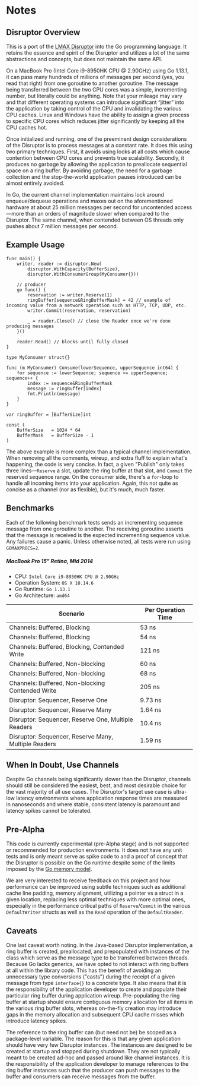 Notes
=====

Disruptor Overview
----------------------------

This is a port of the [LMAX Disruptor](https://github.com/LMAX-Exchange/disruptor) into the Go programming language. It retains the essence and spirit of the Disruptor and utilizes a lot of the same abstractions and concepts, but does not maintain the same API.

On a MacBook Pro (Intel Core i9-8950HK CPU @ 2.90GHz) using Go 1.13.1, it can pass many hundreds of millions of messages per second (yes, you read that right) from one goroutine to another goroutine. The message being transferred between the two CPU cores was a simple, incrementing number, but literally could be anything. Note that your mileage may vary and that different operating systems can introduce significant “jitter” into the application by taking control of the CPU and invalidating the various CPU caches. Linux and Windows have the ability to assign a given process to specific CPU cores which reduces jitter significantly by keeping all the CPU caches hot.

Once initialized and running, one of the preeminent design considerations of the Disruptor is to process messages at a constant rate. It does this using two primary techniques. First, it avoids using locks at all costs which cause contention between CPU cores and prevents true scalability. Secondly, it produces no garbage by allowing the application to preallocate sequential space on a ring buffer. By avoiding garbage, the need for a garbage collection and the stop-the-world application pauses introduced can be almost entirely avoided.

In Go, the current channel implementation maintains lock around enqueue/dequeue operations and maxes out on the aforementioned hardware at about 25 million messages per second for uncontended access&mdash;more than an orders of magnitude slower when compared to the Disruptor.  The same channel, when contended between OS threads only pushes about 7 million messages per second.

Example Usage
-------------

```
func main() {
	writer, reader := disruptor.New(
		disruptor.WithCapacity(BufferSize),
		disruptor.WithConsumerGroup(MyConsumer{}))

	// producer
	go func() {
		reservation := writer.Reserve(1)
		ringBuffer[sequence&RingBufferMask] = 42 // example of incoming value from a network operation such as HTTP, TCP, UDP, etc.
		writer.Commit(reservation, reservation)

		_ = reader.Close() // close the Reader once we're done producing messages
	}()

	reader.Read() // blocks until fully closed
}

type MyConsumer struct{}

func (m MyConsumer) Consume(lowerSequence, upperSequence int64) {
	for sequence := lowerSequence; sequence <= upperSequence; sequence++ {
		index := sequence&RingBufferMask
		message := ringBuffer[index]
		fmt.Println(message)
	}
}

var ringBuffer = [BufferSize]int

const (
	BufferSize   = 1024 * 64
	BufferMask   = BufferSize - 1
)
```

The above example is more complex than a typical channel implementation. When removing all the comments, wireup, and extra fluff to explain what's happening, the code is very concise.  In fact, a given "Publish" only takes three lines&mdash;`Reserve` a slot, update the ring buffer at that slot, and `Commit` the reserved sequence range.  On the consumer side, there's a `for`-loop to handle all incoming items into your application.  Again, this not quite as concise as a channel (nor as flexible), but it's much, much faster.

Benchmarks
----------------------------
Each of the following benchmark tests sends an incrementing sequence message from one goroutine to another. The receiving goroutine asserts that the message is received is the expected incrementing sequence value. Any failures cause a panic. Unless otherwise noted, all tests were run using `GOMAXPROCS=2`.

##### MacBook Pro 15" Retina, Mid 2014

* CPU: `Intel Core i9-8950HK CPU @ 2.90GHz`
* Operation System: `OS X 10.14.6`
* Go Runtime: `Go 1.13.1`
* Go Architecture: `amd64`

Scenario | Per Operation Time
-------- | ------------------
Channels: Buffered, Blocking | 53 ns
Channels: Buffered, Blocking | 54 ns
Channels: Buffered, Blocking, Contended Write | 121 ns
Channels: Buffered, Non-blocking | 60 ns
Channels: Buffered, Non-blocking | 68 ns
Channels: Buffered, Non-blocking Contended Write | 205 ns
Disruptor: Sequencer, Reserve One | 9.73 ns
Disruptor: Sequencer, Reserve Many | 1.64 ns
Disruptor: Sequencer, Reserve One, Multiple Readers | 10.4 ns
Disruptor: Sequencer, Reserve Many, Multiple Readers | 1.59 ns

When In Doubt, Use Channels
----------------------------
Despite Go channels being significantly slower than the Disruptor, channels should still be considered the easiest, best, and most desirable choice for the vast majority of all use cases. The Disruptor's target use case is ultra-low latency environments where application response times are measured in nanoseconds and where stable, consistent latency is paramount and latency spikes cannot be tolerated.

Pre-Alpha
---------
This code is currently experimental (pre-Alpha stage) and is not supported or recommended for production environments. It does not have any unit tests and is only meant serve as spike code to and a proof of concept that the Disruptor is possible on the Go runtime despite some of the limits imposed by the [Go memory model](http://golang.org/ref/mem).

We are very interested to receive feedback on this project and how performance can be improved using subtle techniques such as additional cache line padding, memory alignment, utilizing a pointer vs a struct in a given location, replacing less optimal techniques with more optimal ones, especially in the performance critical paths of `Reserve`/`Commit` in the various `DefaultWriter` structs as well as the `Read` operation of the `DefaultReader`.

Caveats
-------
One last caveat worth noting.  In the Java-based Disruptor implementation, a ring buffer is created, preallocated, and prepopulated with instances of the class which serve as the message type to be transferred between threads.  Because Go lacks generics, we have opted to not interact with ring buffers at all within the library code. This has the benefit of avoiding an unnecessary type conversions ("casts") during the receipt of a given message from type `interface{}` to a concrete type.  It also means that it is the responsibility of the application developer to create and populate their particular ring buffer during application wireup. Pre-populating the ring buffer at startup should ensure contiguous memory allocation for all items in the various ring buffer slots, whereas on-the-fly creation may introduce gaps in the memory allocation and subsequent CPU cache misses which introduce latency spikes.

The reference to the ring buffer can (but need not be) be scoped as a package-level variable. The reason for this is that any given application should have very few Disruptor instances. The instances are designed to be created at startup and stopped during shutdown. They are not typically meant to be created ad-hoc and passed around like channel instances. It is the responsibility of the application developer to manage references to the ring buffer instances such that the producer can push messages to the buffer and consumers can receive messages from the buffer.
